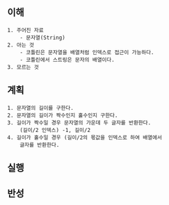 ## 이해 
    1. 주어진 자료
        - 문자열(String)
    2. 아는 것 
        - 코틀린은 문자열을 배열처럼 인덱스로 접근이 가능하다.
        - 코틀린에서 스트링은 문자의 배열이다.
    3. 모르는 것 
## 계획 
    1. 문자열의 길이를 구한다.
    2. 문자열의 길이가 짝수인지 홀수인지 구한다.
    3. 길이가 짝수일 경우 문자열의 가운데 두 글자를 반환한다. 
        (길이/2 인덱스) -1, 길이/2
    4. 길이가 홀수일 경우 (길이/2의 몫값을 인덱스로 하여 배열에서 
        글자를 반환한다.
## 실행
## 반성